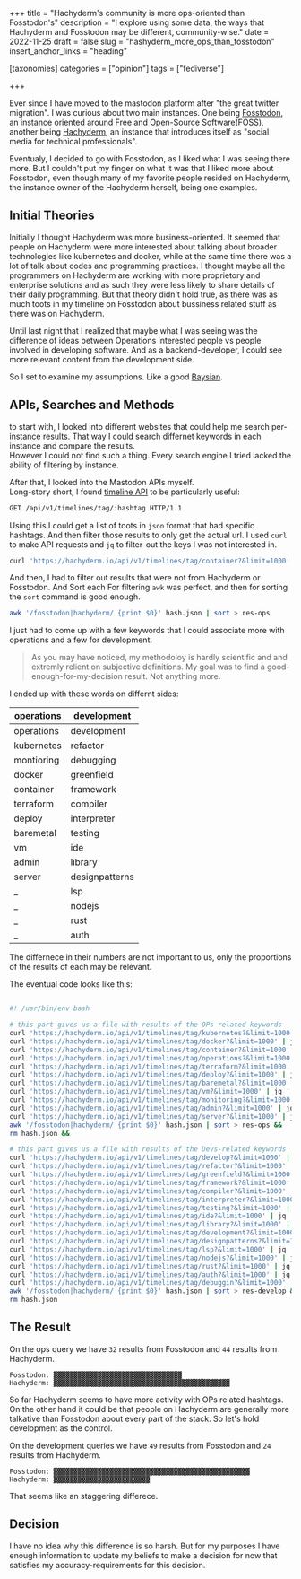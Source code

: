 +++
title = "Hachyderm's community is more ops-oriented than Fosstodon's"
description = "I explore using some data, the ways that Hachyderm and Fosstodon may be different, community-wise."
date = 2022-11-25
draft = false
slug = "hashyderm_more_ops_than_fosstodon"
insert_anchor_links = "heading"

[taxonomies]
categories = ["opinion"]
tags = ["fediverse"]

+++

Ever since I have moved to the mastodon platform after "the great twitter migration". I was curious about two main instances. 
One being [Fosstodon](https://Fosstodon.org), an instance oriented around Free and Open-Source Software(FOSS), another being [Hachyderm](https://hachyderm.io), an instance that introduces itself as "social media for technical professionals".

Eventualy, I decided to go with Fosstodon, as I liked what I was seeing there more.
But I couldn't put my finger on what it was that I liked more about Fosstodon, even though many of my favorite people resided on Hachyderm, the instance owner of the Hachyderm herself, being one examples.  

## Initial Theories

Initially I thought Hachyderm was more business-oriented. It seemed that people on Hachyderm were more interested about talking about broader technologies like kubernetes and docker, while at the same time there was a lot of talk about codes and programming practices.
I thought maybe all the programmers on Hachyderm are working with more proprietory and enterprise solutions and as such they were less likely to share details of their daily programming.
But that theory didn't hold true, as there was as much toots in my timeline on Fosstodon about bussiness related stuff as there was on Hachyderm.

Until last night that I realized that maybe what I was seeing was the difference of ideas between Operations interested people vs people involved in developing software. And as a backend-developer, I could see more relevant content from the development side.  

So I set to examine my assumptions.
Like a good [Baysian](https://www.lesswrong.com/tag/bayes-theorem).

## APIs, Searches and Methods

to start with, I looked into different websites that could help me search per-instance results.
That way I could search differnet keywords in each instance and compare the results.  
However I could not find such a thing. Every search engine I tried lacked the ability of filtering by instance.


After that, I looked into the Mastodon APIs myself.  
Long-story short, I found [timeline API](https://docs.joinmastodon.org/methods/timelines/#tag) to be particularly useful: 


```sh
GET /api/v1/timelines/tag/:hashtag HTTP/1.1
```

Using this I could get a list of toots in ``json`` format that had specific hashtags.
And then filter those results to only get the actual url.
I used ``curl`` to make API requests and ``jq`` to filter-out the keys I was not interested in.    

```bash
curl 'https://hachyderm.io/api/v1/timelines/tag/container?&limit=1000' | jq '.[].url' >> hash.json
```

And then, I had to filter out results that were not from Hachyderm or Fosstodon. And Sort each
For filtering ``awk`` was perfect, and then for sorting the ``sort`` command is good enough. 

```bash
awk '/fosstodon|hachyderm/ {print $0}' hash.json | sort > res-ops  
```

I just had to come up with a few keywords that I could associate more with operations and a few for development. 

> As you may have noticed, my methodoloy is hardly scientific and and extremly relient on subjective definitions.
> My goal was to find a good-enough-for-my-decision result. Not anything more. 

I ended up with these words on differnt sides:

|operations|development|
|---|---|
|operations|development|
|kubernetes|refactor|
|montioring|debugging|
|docker|greenfield|
|container|framework|
|terraform|compiler|
|deploy|interpreter|
|baremetal|testing|
|vm|ide|
|admin|library|
|server|designpatterns|
|_|lsp|
|_|nodejs|
|_|rust|
|_|auth|

The differnece in their numbers are not important to us, only the proportions of the results of each may be relevant.

The eventual code looks like this: 

```bash

#! /usr/bin/env bash

# this part gives us a file with results of the OPs-related keywords
curl 'https://hachyderm.io/api/v1/timelines/tag/kubernetes?&limit=1000' | jq '.[].url' > hash.json &&
curl 'https://hachyderm.io/api/v1/timelines/tag/docker?&limit=1000' | jq '.[].url' >> hash.json &&
curl 'https://hachyderm.io/api/v1/timelines/tag/container?&limit=1000' | jq '.[].url' >> hash.json &&
curl 'https://hachyderm.io/api/v1/timelines/tag/operations?&limit=1000' | jq '.[].url' >> hash.json &&
curl 'https://hachyderm.io/api/v1/timelines/tag/terraform?&limit=1000' | jq '.[].url' >> hash.json &&
curl 'https://hachyderm.io/api/v1/timelines/tag/deploy?&limit=1000' | jq '.[].url' >> hash.json &&
curl 'https://hachyderm.io/api/v1/timelines/tag/baremetal?&limit=1000' | jq '.[].url' >> hash.json &&
curl 'https://hachyderm.io/api/v1/timelines/tag/vm?&limit=1000' | jq '.[].url' >> hash.json &&
curl 'https://hachyderm.io/api/v1/timelines/tag/monitoring?&limit=1000' | jq '.[].url' >> hash.json &&
curl 'https://hachyderm.io/api/v1/timelines/tag/admin?&limit=1000' | jq '.[].url' >> hash.json &&
curl 'https://hachyderm.io/api/v1/timelines/tag/server?&limit=1000' | jq '.[].url' >> hash.json &&
awk '/fosstodon|hachyderm/ {print $0}' hash.json | sort > res-ops && 
rm hash.json &&

# this part gives us a file with results of the Devs-related keywords
curl 'https://hachyderm.io/api/v1/timelines/tag/develop?&limit=1000' | jq '.[].url' > hash.json &&
curl 'https://hachyderm.io/api/v1/timelines/tag/refactor?&limit=1000' | jq '.[].url' >> hash.json &&
curl 'https://hachyderm.io/api/v1/timelines/tag/greenfield?&limit=1000' | jq '.[].url' >> hash.json &&
curl 'https://hachyderm.io/api/v1/timelines/tag/framework?&limit=1000' | jq '.[].url' >> hash.json &&
curl 'https://hachyderm.io/api/v1/timelines/tag/compiler?&limit=1000' | jq '.[].url' >> hash.json &&
curl 'https://hachyderm.io/api/v1/timelines/tag/interpreter?&limit=1000' | jq '.[].url' >> hash.json &&
curl 'https://hachyderm.io/api/v1/timelines/tag/testing?&limit=1000' | jq '.[].url' >> hash.json &&
curl 'https://hachyderm.io/api/v1/timelines/tag/ide?&limit=1000' | jq '.[].url' >> hash.json &&
curl 'https://hachyderm.io/api/v1/timelines/tag/library?&limit=1000' | jq '.[].url' >> hash.json &&
curl 'https://hachyderm.io/api/v1/timelines/tag/development?&limit=1000' | jq '.[].url' >> hash.json &&
curl 'https://hachyderm.io/api/v1/timelines/tag/designpatterns?&limit=1000' | jq '.[].url' >> hash.json &&
curl 'https://hachyderm.io/api/v1/timelines/tag/lsp?&limit=1000' | jq '.[].url' >> hash.json &&
curl 'https://hachyderm.io/api/v1/timelines/tag/nodejs?&limit=1000' | jq '.[].url' >> hash.json &&
curl 'https://hachyderm.io/api/v1/timelines/tag/rust?&limit=1000' | jq '.[].url' >> hash.json &&
curl 'https://hachyderm.io/api/v1/timelines/tag/auth?&limit=1000' | jq '.[].url' >> hash.json &&
curl 'https://hachyderm.io/api/v1/timelines/tag/debuggin?&limit=1000' | jq '.[].url' >> hash.json &&
awk '/fosstodon|hachyderm/ {print $0}' hash.json | sort > res-develop && 
rm hash.json

```  

## The Result 

On the ops query we have ``32`` results from Fosstodon and ``44`` results from Hachyderm.   

```
Fosstodon: ▓▓▓▓▓▓▓▓▓▓▓▓▓▓▓▓▓▓▓▓▓▓▓▓▓▓▓▓▓▓▓▓
Hachyderm: ▓▓▓▓▓▓▓▓▓▓▓▓▓▓▓▓▓▓▓▓▓▓▓▓▓▓▓▓▓▓▓▓▓▓▓▓▓▓▓▓▓▓▓▓
```

So far Hachyderm seems to have more activity with OPs related hashtags.
On the other hand it could be that people on Hachyderm are generally more talkative than Fosstodon about every part of the stack.
So let's hold development as the control.   

On the development queries we have ``49`` results from Fosstodon and ``24`` results from Hachyderm.   

```
Fosstodon: ▓▓▓▓▓▓▓▓▓▓▓▓▓▓▓▓▓▓▓▓▓▓▓▓▓▓▓▓▓▓▓▓▓▓▓▓▓▓▓▓▓▓▓▓▓▓▓▓▓
Hachyderm: ▓▓▓▓▓▓▓▓▓▓▓▓▓▓▓▓▓▓▓▓▓▓▓▓
```

That seems like an staggering differece.

## Decision

I have no idea why this difference is so harsh. But for my purposes I have enough information to update my beliefs to make a decision for now that satisfies my accuracy-requirements for this decision.


